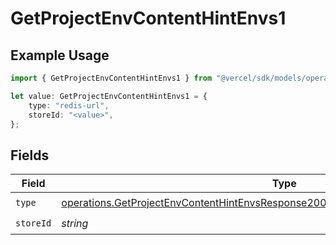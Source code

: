 # GetProjectEnvContentHintEnvs1

## Example Usage

```typescript
import { GetProjectEnvContentHintEnvs1 } from "@vercel/sdk/models/operations";

let value: GetProjectEnvContentHintEnvs1 = {
    type: "redis-url",
    storeId: "<value>",
};
```

## Fields

| Field                                                                                                                                                                                    | Type                                                                                                                                                                                     | Required                                                                                                                                                                                 | Description                                                                                                                                                                              |
| ---------------------------------------------------------------------------------------------------------------------------------------------------------------------------------------- | ---------------------------------------------------------------------------------------------------------------------------------------------------------------------------------------- | ---------------------------------------------------------------------------------------------------------------------------------------------------------------------------------------- | ---------------------------------------------------------------------------------------------------------------------------------------------------------------------------------------- |
| `type`                                                                                                                                                                                   | [operations.GetProjectEnvContentHintEnvsResponse200ApplicationJSONResponseBody2Type](../../models/operations/getprojectenvcontenthintenvsresponse200applicationjsonresponsebody2type.md) | :heavy_check_mark:                                                                                                                                                                       | N/A                                                                                                                                                                                      |
| `storeId`                                                                                                                                                                                | *string*                                                                                                                                                                                 | :heavy_check_mark:                                                                                                                                                                       | N/A                                                                                                                                                                                      |